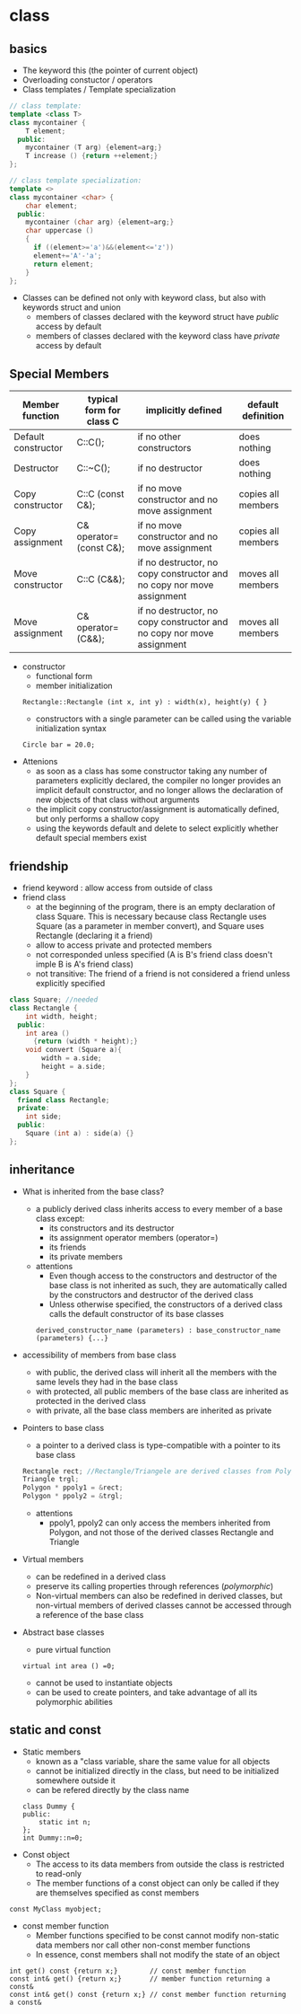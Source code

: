 # class
## basics
* The keyword this (the pointer of current object)
* Overloading constuctor / operators
* Class templates / Template specialization
```C++
// class template:
template <class T>
class mycontainer {
    T element;
  public:
    mycontainer (T arg) {element=arg;}
    T increase () {return ++element;}
};

// class template specialization:
template <>
class mycontainer <char> {
    char element;
  public:
    mycontainer (char arg) {element=arg;}
    char uppercase ()
    {
      if ((element>='a')&&(element<='z'))
      element+='A'-'a';
      return element;
    }
};
```
* Classes can be defined not only with keyword class, but also with keywords struct and union
    * members of classes declared with the keyword struct have _public_ access by default
    * members of classes declared with the keyword class have _private_ access by default

## Special Members
Member function	|typical form for class C |implicitly defined |	default definition
----------------|-------------------------|-------------------|--------------------
Default constructor	|C::C();|if no other constructors |	does nothing
Destructor	|C::~C();|if no destructor	|does nothing
Copy constructor	|C::C (const C&);|	if no move constructor and no move assignment|	copies all members
Copy assignment	| C& operator= (const C&);|	if no move constructor and no move assignment|	copies all members
Move constructor |	C::C (C&&);|	if no destructor, no copy constructor and no copy nor move assignment|	moves all members
Move assignment |	C& operator= (C&&);|	if no destructor, no copy constructor and no copy nor move assignment|moves all members
* constructor
    * functional form
    * member initialization
    ```
    Rectangle::Rectangle (int x, int y) : width(x), height(y) { }
    ```
    * constructors with a single parameter can be called using the variable initialization syntax
    ```
    Circle bar = 20.0;
    ```
* Attenions
    * as soon as a class has some constructor taking any number of parameters explicitly declared, the compiler no longer provides an implicit default constructor, and no longer allows the declaration of new objects of that class without arguments
    * the implicit copy constructor/assignment is automatically defined, but only performs a shallow copy
    * using the keywords default and delete to select explicitly whether default special members exist
    
## friendship 
* friend keyword : allow access from outside of class
* friend class
    * at the beginning of the program, there is an empty declaration of class Square. This is necessary because class Rectangle uses Square (as a parameter in member convert), and Square uses Rectangle (declaring it a friend)
    * allow to access private and protected members
    * not corresponded unless specified (A is B's friend class doesn't imple B is A's friend class)
    * not transitive: The friend of a friend is not considered a friend unless explicitly specified
```C++
class Square; //needed
class Rectangle {
    int width, height;
  public:
    int area ()
      {return (width * height);}
    void convert (Square a){
        width = a.side;
        height = a.side;
    }
};
class Square {
  friend class Rectangle;
  private:
    int side;
  public:
    Square (int a) : side(a) {}
};
```

## inheritance
* What is inherited from the base class?
    * a publicly derived class inherits access to every member of a base class except:
        * its constructors and its destructor
        * its assignment operator members (operator=)
        * its friends
        * its private members
    * attentions
        * Even though access to the constructors and destructor of the base class is not inherited as such, they are automatically called by the constructors and destructor of the derived class
        * Unless otherwise specified, the constructors of a derived class calls the default constructor of its base classes
        ```
        derived_constructor_name (parameters) : base_constructor_name (parameters) {...}
        ```
            
* accessibility of members from base class
    * with public, the derived class will inherit all the members with the same levels they had in the base class
    * with protected, all public members of the base class are inherited as protected in the derived class
    * with private, all the base class members are inherited as private
   
* Pointers to base class
    * a pointer to a derived class is type-compatible with a pointer to its base class
    ```C++
    Rectangle rect; //Rectangle/Triangele are derived classes from Polygon
    Triangle trgl;
    Polygon * ppoly1 = &rect;
    Polygon * ppoly2 = &trgl;
    ```
    * attentions
        * ppoly1, ppoly2 can only access the members inherited from Polygon, and not those of the derived classes Rectangle and Triangle

* Virtual members
    * can be redefined in a derived class
    * preserve its calling properties through references (_polymorphic_)
    * Non-virtual members can also be redefined in derived classes, but non-virtual members of derived classes cannot be accessed through a reference of the base class

* Abstract base classes
    * pure virtual function     
    ```
    virtual int area () =0;
    ```
    * cannot be used to instantiate objects
    * can be used to create pointers, and take advantage of all its polymorphic abilities

## static and const
* Static members
    * known as a "class variable, share the same value for all objects
    * cannot be initialized directly in the class, but need to be initialized somewhere outside it
    * can be refered directly by the class name
    ```
    class Dummy {
    public:
        static int n;
    };
    int Dummy::n=0;
    ```
* Const object
    * The access to its data members from outside the class is restricted to read-only
    * The member functions of a const object can only be called if they are themselves specified as const members    
```
const MyClass myobject;
```
* const member function
    * Member functions specified to be const cannot modify non-static data members nor call other non-const member functions
    * In essence, const members shall not modify the state of an object
```
int get() const {return x;}        // const member function
const int& get() {return x;}       // member function returning a const&
const int& get() const {return x;} // const member function returning a const&
```      

